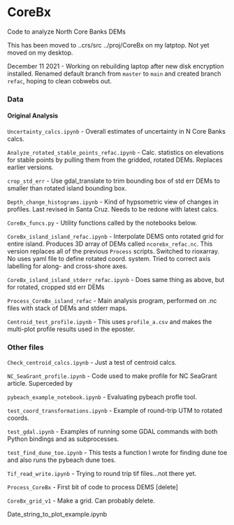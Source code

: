 # CoreBx
Code to analyze North Core Banks DEMs

This has been moved to ..crs/src ../proj/CoreBx on my latptop. Not yet moved on my desktop.

December 11 2021 - Working on rebuilding laptop after new disk encryption installed. Renamed default branch from `master` to `main` and created branch `refac`, hoping to clean cobwebs out.

### Data  
#### Original Analysis  


`Uncertainty_calcs.ipynb` - Overall estimates of uncertainty in N Core Banks calcs.  

`Analyze_rotated_stable_points_refac.ipynb` - Calc. statistics on elevations for stable points by pulling them from the gridded, rotated DEMs. Replaces earlier versions.  

`crop_std_err` - Use gdal_translate to trim bounding box of std err DEMs to smaller than rotated island bounding box.  

`Depth_change_histograms.ipynb` - Kind of hypsometric view of changes in profiles. Last revised in Santa Cruz. Needs to be redone with latest calcs.

`CoreBx_funcs.py` - Utility functions called by the notebooks below.

`CoreBx_island_island_refac.ipynb` - Interpolate DEMS onto rotated grid for entire island. Produces 3D array of DEMs called `ncorebx_refac.nc`. This version replaces all of the previous `Process` scripts. Switched to rioxarray. No uses yaml file to define rotated coord. system. Tried to correct axis labelling for along- and cross-shore axes.  

`CoreBx_island_island_stderr_refac.ipynb` - Does same thing as above, but for rotated, cropped std err DEMs

`Process_CoreBx_island_refac` - Main analysis program, performed on .nc files with stack of DEMs and stderr maps.

`Centroid_test_profile.ipynb` - This uses `profile_a.csv` and makes the multi-plot profile results used in the eposter.

### Other files

`Check_centroid_calcs.ipynb` - Just a test of centroid calcs.

`NC_SeaGrant_profile.ipynb` - Code used to make profile for NC SeaGrant article. Superceded by

`pybeach_example_notebook.ipynb` - Evaluating pybeach profle tool.

`test_coord_transformations.ipynb` - Example of round-trip UTM to rotated coords.  

`test_gdal.ipynb` - Examples of running some GDAL commands with both Python bindings and as subprocesses.

`test_find_dune_toe.ipynb` - This tests a function I wrote for finding dune toe and also runs the pybeach dune toes.  

`Tif_read_write.ipynb` - Trying to round trip tif files...not there yet.

`Process_CoreBx` - First bit of code to process DEMS [delete]

`CoreBx_grid_v1` - Make a grid. Can probably delete.

Date_string_to_plot_example.ipynb
